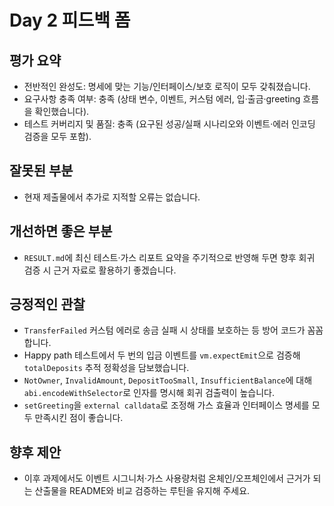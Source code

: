 # Day 2 피드백 폼

## 평가 요약
- 전반적인 완성도: 명세에 맞는 기능/인터페이스/보호 로직이 모두 갖춰졌습니다.
- 요구사항 충족 여부: 충족 (상태 변수, 이벤트, 커스텀 에러, 입·출금·greeting 흐름을 확인했습니다).
- 테스트 커버리지 및 품질: 충족 (요구된 성공/실패 시나리오와 이벤트·에러 인코딩 검증을 모두 포함).

## 잘못된 부분
- 현재 제출물에서 추가로 지적할 오류는 없습니다.

## 개선하면 좋은 부분
- `RESULT.md`에 최신 테스트·가스 리포트 요약을 주기적으로 반영해 두면 향후 회귀 검증 시 근거 자료로 활용하기 좋겠습니다.

## 긍정적인 관찰
- `TransferFailed` 커스텀 에러로 송금 실패 시 상태를 보호하는 등 방어 코드가 꼼꼼합니다.
- Happy path 테스트에서 두 번의 입금 이벤트를 `vm.expectEmit`으로 검증해 `totalDeposits` 추적 정확성을 담보했습니다.
- `NotOwner`, `InvalidAmount`, `DepositTooSmall`, `InsufficientBalance`에 대해 `abi.encodeWithSelector`로 인자를 명시해 회귀 검출력이 높습니다.
- `setGreeting`을 `external calldata`로 조정해 가스 효율과 인터페이스 명세를 모두 만족시킨 점이 좋습니다.

## 향후 제안
- 이후 과제에서도 이벤트 시그니처·가스 사용량처럼 온체인/오프체인에서 근거가 되는 산출물을 README와 비교 검증하는 루틴을 유지해 주세요.
